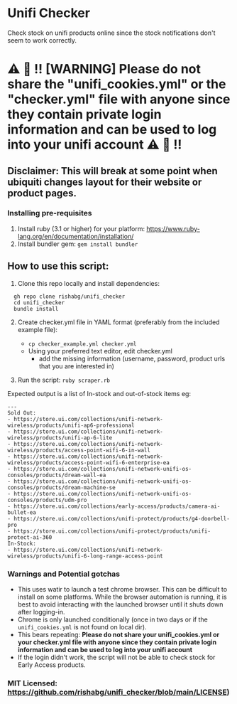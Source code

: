 # Unifi Checker
Check stock on unifi products online since the stock notifications don't seem to work correctly.

# ⚠️ 🛑 ‼️ [WARNING] Please do not share the "unifi_cookies.yml" or the "checker.yml" file with anyone since they contain private login information and can be used to log into your unifi account ⚠️ 🛑 ‼️
## Disclaimer: This will break at some point when ubiquiti changes layout for their website or product pages.

### Installing pre-requisites
1. Install ruby (3.1 or higher) for your platform: https://www.ruby-lang.org/en/documentation/installation/
2. Install bundler gem: ```gem install bundler```

## How to use this script:

1. Clone this repo locally and install dependencies: 
```
  gh repo clone rishabg/unifi_checker
  cd unifi_checker
  bundle install
```

2. Create checker.yml file in YAML format (preferably from the included example file):
      * ```cp checker_example.yml checker.yml```
      * Using your preferred text editor, edit checker.yml 
        - add the missing information (username, password, product urls that you are interested in)





3. Run the script: ```ruby scraper.rb```

Expected output is a list of In-stock and out-of-stock items eg:

```
---
Sold Out:
- https://store.ui.com/collections/unifi-network-wireless/products/unifi-ap6-professional
- https://store.ui.com/collections/unifi-network-wireless/products/unifi-ap-6-lite
- https://store.ui.com/collections/unifi-network-wireless/products/access-point-wifi-6-in-wall
- https://store.ui.com/collections/unifi-network-wireless/products/access-point-wifi-6-enterprise-ea
- https://store.ui.com/collections/unifi-network-unifi-os-consoles/products/dream-wall-ea
- https://store.ui.com/collections/unifi-network-unifi-os-consoles/products/dream-machine-se
- https://store.ui.com/collections/unifi-network-unifi-os-consoles/products/udm-pro
- https://store.ui.com/collections/early-access/products/camera-ai-bullet-ea
- https://store.ui.com/collections/unifi-protect/products/g4-doorbell-pro
- https://store.ui.com/collections/unifi-protect/products/unifi-protect-ai-360
In-Stock:
- https://store.ui.com/collections/unifi-network-wireless/products/unifi-6-long-range-access-point
```

### Warnings and Potential gotchas
- This uses watir to launch a test chrome browser. This can be difficult to install on some platforms. While the browser automation is running, it is best to avoid interacting with the launched browser until it shuts down after logging-in.
- Chrome is only launched conditionally (once in two days or if the ```unifi_cookies.yml``` is not found on local dir). 
- This bears repeating: **Please do not share your unifi_cookies.yml or your checker.yml file with anyone since they contain private login information and can be used to log into your unifi account**
- If the login didn't work, the script will not be able to check stock for Early Access products.


### MIT Licensed: https://github.com/rishabg/unifi_checker/blob/main/LICENSE)
